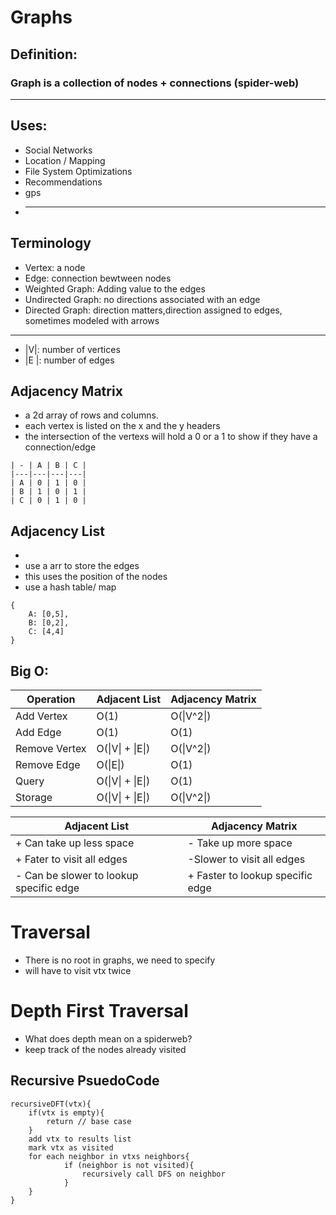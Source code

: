 # Graphs

## Definition:

### Graph is a collection of nodes + connections (spider-web)

---

## Uses:

- Social Networks
- Location / Mapping
- File System Optimizations
- Recommendations
- gps
- ***

## Terminology

- Vertex: a node
- Edge: connection bewtween nodes
- Weighted Graph: Adding value to the edges
- Undirected Graph: no directions associated with an edge
- Directed Graph: direction matters,direction assigned to edges, sometimes modeled with arrows

---

- |V|: number of vertices
- |E |: number of edges

## Adjacency Matrix

- a 2d array of rows and columns.
- each vertex is listed on the x and the y headers
- the intersection of the vertexs will hold a 0 or a 1 to show if they have a connection/edge

```
| - | A | B | C |
|---|---|---|---|
| A | 0 | 1 | 0 |
| B | 1 | 0 | 1 |
| C | 0 | 1 | 0 |
```

## Adjacency List

-
- use a arr to store the edges
- this uses the position of the nodes
- use a hash table/ map

```
{
    A: [0,5],
    B: [0,2],
    C: [4,4]
}
```

## Big O:

| Operation     | Adjacent List    | Adjacency Matrix |
| ------------- | ---------------- | ---------------- |
| Add Vertex    | O(1)             | O(\|V^2\|)       |
| Add Edge      | O(1)             | O(1)             |
| Remove Vertex | O(\|V\| + \|E\|) | O(\|V^2\|)       |
| Remove Edge   | O(\|E\|)         | O(1)             |
| Query         | O(\|V\| + \|E\|) | O(1)             |
| Storage       | O(\|V\| + \|E\|) | O(\|V^2\|)       |

| Adjacent List                           | Adjacency Matrix                 |
| --------------------------------------- | -------------------------------- |
| + Can take up less space                | - Take up more space             |
| + Fater to visit all edges              | -Slower to visit all edges       |
| - Can be slower to lookup specific edge | + Faster to lookup specific edge |

# Traversal

- There is no root in graphs, we need to specify
- will have to visit vtx twice

# Depth First Traversal

- What does depth mean on a spiderweb?
- keep track of the nodes already visited

## Recursive PsuedoCode

```
recursiveDFT(vtx){
    if(vtx is empty){
        return // base case
    }
    add vtx to results list
    mark vtx as visited
    for each neighbor in vtxs neighbors{
            if (neighbor is not visited){
                recursively call DFS on neighbor
            }
    }
}
```
